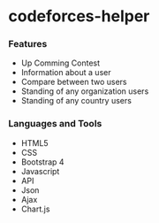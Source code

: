 # codeforces-helper
### Features
* Up Comming Contest
* Information about a user
* Compare between two users
* Standing of any organization users
* Standing of any country users

### Languages and Tools
* HTML5
* CSS
* Bootstrap 4
* Javascript
* API
* Json
* Ajax
* Chart.js
